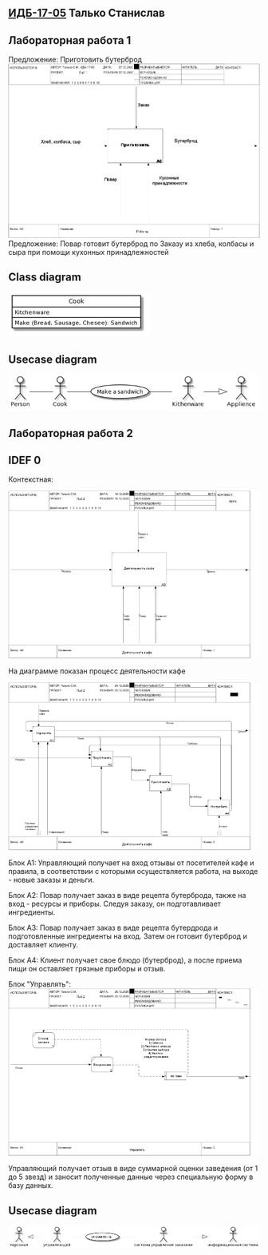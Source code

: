 ## [ИДБ-17-05](https://github.com/stankin/design-part-1/wiki/list-idb-17-05) Талько Станислав

## Лабораторная работа 1
Предложение: Приготовить бутерброд
![none](https://github.com/StanislavTalko/StanislavTalko.github.io/blob/master/lab1/idef0.png)
Предложение: Повар готовит бутерброд по Заказу из хлеба, колбасы и сыра при помощи кухонных принадлежностей

## Class diagram
![none](https://github.com/StanislavTalko/StanislavTalko.github.io/blob/master/lab1/class.jpg)
## Usecase diagram
![none](https://github.com/StanislavTalko/StanislavTalko.github.io/blob/master/lab1/usecase.png)

## Лабораторная работа 2
## IDEF 0 
Контекстная: 

![none](https://github.com/StanislavTalko/StanislavTalko.github.io/blob/master/lab2/01_A0.jpg)

На диаграмме показан процесс деятельности кафе

![none](https://github.com/StanislavTalko/StanislavTalko.github.io/blob/master/lab2/02_A0.jpg)

Блок A1: Управляющий получает на вход отзывы от посетителей кафе и правила, в соответствии с которыми осуществляется работа, на выходе - новые заказы и деньги.

Блок A2: Повар получает заказ в виде рецепта бутерброда, также на вход - ресурсы и приборы. Следуя заказу, он подготавливает ингредиенты.

Блок A3: Повар получает заказ в виде рецепта бутердрода и подготовленные ингредиенты на вход. Затем он готовит бутерброд и доставляет клиенту.

Блок A4: Клиент получает свое блюдо (бутерброд), а после приема пищи он оставляет грязные приборы и отзыв.

Блок "Управлять":
![none](https://github.com/StanislavTalko/StanislavTalko.github.io/blob/master/lab2/03_A0.jpg)

Управляющий получает отзыв в виде суммарной оценки заведения (от 1 до 5 звезд) и заносит полученные данные через специальную форму в базу данных.

## Usecase diagram
![none](https://github.com/StanislavTalko/StanislavTalko.github.io/blob/master/lab2/usecase.png)
